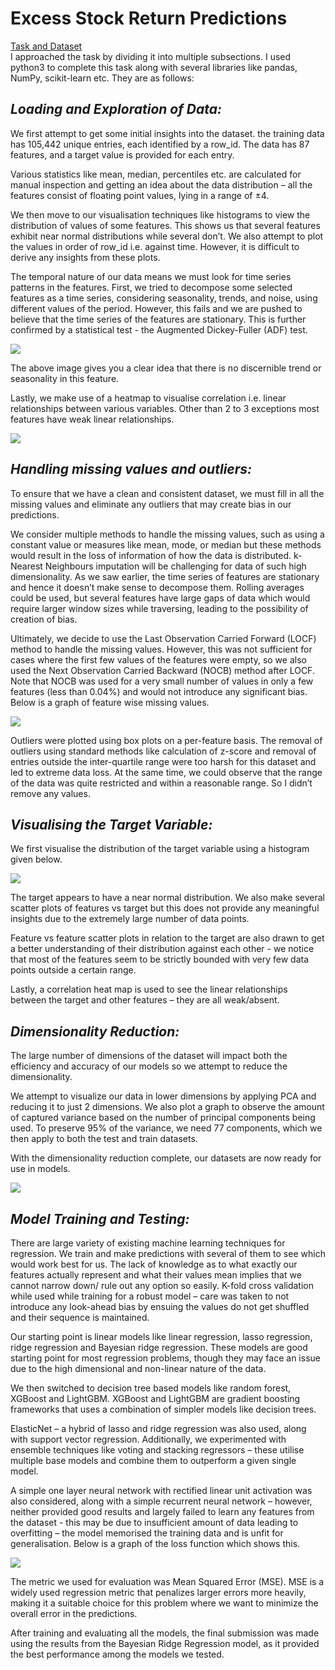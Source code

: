 ﻿# Excess Stock Return Predictions

[Task and Dataset](https://www.kaggle.com/competitions/trexquant-2025-summer-intern-challenge-bits-pilani/data)\
I approached the task by dividing it into multiple subsections. I used python3 to complete this task along with several libraries like pandas, NumPy, scikit-learn etc. They are as follows: 

## ***Loading and Exploration of Data:*** 

We first attempt to get some initial insights into the dataset. the training data has 105,442 unique entries, each identified by a row\_id. The data has 87 features, and a target value is provided for each entry.  

Various statistics like mean, median, percentiles etc. are calculated for manual inspection and getting an idea about the data distribution – all the features consist of floating point values, lying in a range of ±4.  

We then move to our visualisation techniques like histograms to view the distribution of values of some features. This shows us that several features exhibit near normal distributions while several don’t. We also attempt to plot the values in order of row\_id i.e. against time. However, it is difficult to derive any insights from these plots. 

The temporal nature of our data means we must look for time series patterns in the features. First, we tried to decompose some selected features as a time series, considering seasonality, trends, and noise, using different values of the period. However, this fails and we are pushed to believe that the time series of the features are stationary. This is further confirmed by a statistical test - the Augmented Dickey-Fuller (ADF) test.  

![](image_001.jpeg)

The above image gives you a clear idea that there is no discernible trend or seasonality in this feature. 

Lastly, we make use of a heatmap to visualise correlation i.e. linear relationships between various variables. Other than 2 to 3 exceptions most features have weak linear relationships. 

![](image_002.jpeg)

## ***Handling missing values and outliers:*** 

To ensure that we have a clean and consistent dataset, we must fill in all the missing values and eliminate any outliers that may create bias in our predictions.  

We consider multiple methods to handle the missing values, such as using a constant value or measures like mean, mode, or median but these methods would result in the loss of information of how the data is distributed. k-Nearest Neighbours imputation will be challenging for data of such high dimensionality. As we saw earlier, the time series of features are stationary and hence it doesn’t make sense to decompose them. Rolling averages could be used, but several features have large gaps of data which would require larger window sizes while traversing, leading to the possibility of creation of bias.  

Ultimately, we decide to use the Last Observation Carried Forward (LOCF) method to handle the missing values. However, this was not sufficient for cases where the first few values of the features were empty, so we also used the Next Observation Carried Backward (NOCB) method after LOCF. Note that NOCB was used for a very small number of values in only a few features (less than 0.04%) and would not introduce any significant bias. Below is a graph of feature wise missing values. 

![](image_003.jpeg)

Outliers were plotted using box plots on a per-feature basis. The removal of outliers using standard methods like calculation of z-score and removal of entries outside the inter-quartile range were too harsh for this dataset and led to extreme data loss. At the same time, we could observe that the range of the data was quite restricted and within a reasonable range. So I didn’t remove any values. 

## ***Visualising the Target Variable:*** 

We first visualise the distribution of the target variable using a histogram given below.  

![](image_004.jpeg)

The target appears to have a near normal distribution. We also make several scatter plots of features vs target but this does not provide any meaningful insights due to the extremely large number of data points.  

Feature  vs  feature  scatter  plots  in  relation  to  the  target  are  also  drawn  to  get  a  better understanding of  their distribution against each other - we notice that most of the features seem to be strictly bounded with very few data points outside a certain range. 

Lastly, a correlation heat map is used to see the linear relationships between the target and other features – they are all weak/absent. 

## ***Dimensionality Reduction:*** 

The large number of dimensions of the dataset will impact both the efficiency and accuracy of our models so we attempt to reduce the dimensionality.  

We attempt to visualize our data in lower dimensions by applying PCA and reducing it to just 2 dimensions. We also plot a graph to observe the amount of captured variance based on the number of principal components being used. To preserve 95% of the variance, we need 77 components, which we then apply to both the test and train datasets. 

With the dimensionality reduction complete, our datasets are now ready for use in models. 

![](image_005.jpeg)

## ***Model Training and Testing:*** 

There are large variety of existing machine learning techniques for regression. We train and make predictions with several of them to see which would work best for us. The lack of knowledge as to what exactly our features actually represent and what their values mean implies that we cannot narrow down/ rule out any option so easily. K-fold cross validation while used while training for a robust model – care was taken to not introduce any look-ahead bias by ensuing the values do not get shuffled and their sequence is maintained.  

Our starting point is linear models like linear regression, lasso regression, ridge regression and Bayesian ridge regression. These models are good starting point for most regression problems, though they may face an issue due to the high dimensional and non-linear nature of the data.  

We then switched to decision tree based models like random forest, XGBoost and LightGBM. XGBoost and LightGBM are gradient boosting frameworks that uses a combination of simpler models like decision trees.  

ElasticNet – a hybrid of lasso and ridge regression was also used, along with support vector regression. Additionally, we experimented with ensemble techniques like voting and stacking regressors – these utilise multiple base models and combine them to outperform a given single model.  

A simple one layer neural network with rectified linear unit activation was also considered, along with a simple recurrent neural network – however, neither provided good results and largely failed to learn any features from the dataset - this may be due to insufficient amount of data  leading  to  overfitting  –  the  model  memorised  the  training  data  and  is  unfit  for generalisation. Below is a graph of the loss function which shows this. 

![](image_006.jpeg)

The metric we used for evaluation was Mean Squared Error (MSE). MSE is a widely used regression metric that penalizes larger errors more heavily, making it a suitable choice for this problem where we want to minimize the overall error in the predictions. 

After training and evaluating all the models, the final submission was made using the results from the Bayesian Ridge Regression model, as it provided the best performance among the models we tested. 

